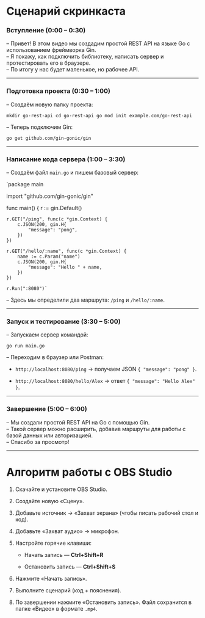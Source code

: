 # Сценарий скринкаста

### Вступление (0:00 – 0:30)

– Привет! В этом видео мы создадим простой REST API на языке Go с использованием фреймворка Gin.  
– Я покажу, как подключить библиотеку, написать сервер и протестировать его в браузере.  
– По итогу у нас будет маленькое, но рабочее API.

---

### Подготовка проекта (0:30 – 1:00)

– Создаём новую папку проекта:

`mkdir go-rest-api cd go-rest-api go mod init example.com/go-rest-api`

– Теперь подключим Gin:

`go get github.com/gin-gonic/gin`

---

### Написание кода сервера (1:00 – 3:30)

– Создаём файл `main.go` и пишем базовый сервер:

`package main

import "github.com/gin-gonic/gin"

func main() {
    r := gin.Default()

    r.GET("/ping", func(c *gin.Context) {
        c.JSON(200, gin.H{
            "message": "pong",
        })
    })

    r.GET("/hello/:name", func(c *gin.Context) {
        name := c.Param("name")
        c.JSON(200, gin.H{
            "message": "Hello " + name,
        })
    })

    r.Run(":8080")`

– Здесь мы определили два маршрута: `/ping` и `/hello/:name`.

---

### Запуск и тестирование (3:30 – 5:00)

– Запускаем сервер командой:

`go run main.go`

– Переходим в браузер или Postman:

- `http://localhost:8080/ping` → получаем JSON `{ "message": "pong" }`.
    
- `http://localhost:8080/hello/Alex` → ответ `{ "message": "Hello Alex" }`.
    

---

### Завершение (5:00 – 6:00)

– Мы создали простой REST API на Go с помощью Gin.  
– Такой сервер можно расширить, добавив маршруты для работы с базой данных или авторизацией.  
– Спасибо за просмотр!

---

# Алгоритм работы с OBS Studio

1. Скачайте и установите OBS Studio.
    
2. Создайте новую «Сцену».
    
3. Добавьте источник → «Захват экрана» (чтобы писать рабочий стол и код).
    
4. Добавьте «Захват аудио» → микрофон.
    
5. Настройте горячие клавиши:
    
    - Начать запись — **Ctrl+Shift+R**
        
    - Остановить запись — **Ctrl+Shift+S**
        
6. Нажмите «Начать запись».
    
7. Выполните сценарий (код + пояснения).
    
8. По завершении нажмите «Остановить запись». Файл сохранится в папке «Видео» в формате `.mp4`.
